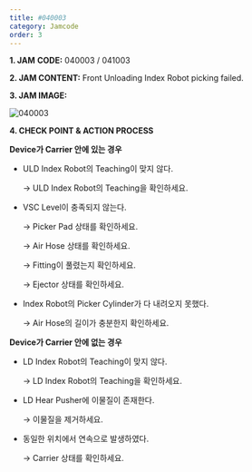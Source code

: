 ```yaml
---
title: #040003
category: Jamcode
order: 3
---
```


**1. JAM** **CODE:** 040003 / 041003

**2. JAM CONTENT:** Front Unloading Index Robot picking failed.

**3. JAM IMAGE:**

![040003](https://user-images.githubusercontent.com/85915538/125031467-496a2300-e0bf-11eb-8ea9-66fdc9c83d8b.png)

**4. CHECK POINT & ACTION PROCESS**



 **Device가 Carrier 안에 있는 경우**

* ULD Index Robot의 Teaching이 맞지 않다.

  → ULD Index Robot의 Teaching을 확인하세요.

* VSC Level이 충족되지 않는다.

  → Picker Pad 상태를 확인하세요.

  → Air Hose 상태를 확인하세요.

  → Fitting이 풀렸는지 확인하세요.

  → Ejector 상태를 확인하세요.

* Index Robot의 Picker Cylinder가 다 내려오지 못했다.

  → Air Hose의 길이가 충분한지 확인하세요.



 **Device가 Carrier 안에 없는 경우**

* LD Index Robot의 Teaching이 맞지 않다.

  → LD Index Robot의 Teaching을 확인하세요.

* LD Hear Pusher에 이물질이 존재한다.

  → 이물질을 제거하세요.

* 동일한 위치에서 연속으로 발생하였다.

  → Carrier 상태를 확인하세요.

